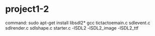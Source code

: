# project1-2
command: 
sudo apt-get install libsdl2*
gcc tictactoemain.c sdlevent.c sdlrender.c sdlshape.c starter.c -lSDL2 -lSDL2_image -lSDL2_ttf
